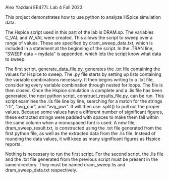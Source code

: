 Alex Yazdani
EE477L
Lab 4
Fall 2023

This project demonstrates how to use python to analyze HSpice simulation data.

The Hspice script used in this part of the lab is DRAM.sp. The variables C_VAL and W_VAL were created. This allows the script to sweep over a range of values.
These are specified by dram_sweep_data.txt, which is included in a statement at the beginning of the script. In the .TRAN line, “SWEEP data = mydata” is appended, which lets the script know what data to sweep.

The first script, generate_data_file.py, generates the .txt file containing the values for Hspice to sweep. The .py file starts by setting up lists containing the variable combinations necessary. It then begins writing to a .txt file, considering every variable combination through nested for loops. The file is then closed.
Once the Hspice simulation is complete and a .lis file has been generated, the next python script, construct_results_file.py, can be run. This script examines the .lis file line by line, searching for a match for the strings “rtl”, “avg_cur”, and “avg_pwr”. It will then use .split() to pull out the proper values. Because some values have a different number of significant figures, these extracted strings were padded with spaces to make them fall within the same column when a monospaced font is used. A new file, dram_sweep_result.txt, is constructed using the .txt file generated from the first python file, as well as the extracted data from the .lis file.
Instead of rounding the data values, it will keep as many significant figures as Hspice reports.

Nothing is necessary to run the first script. For the second script, the .lis file and the .txt file generated from the previous script must be present in the same directory. They must be named dram_sweep.lis and dram_sweep_data.txt respectively.

